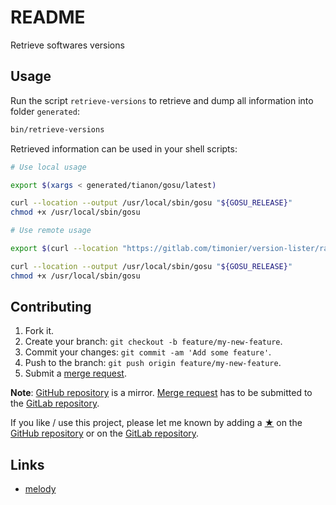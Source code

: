 # README

Retrieve softwares versions

## Usage

Run the script `retrieve-versions` to retrieve and dump all information into folder `generated`:

```sh
bin/retrieve-versions
```

Retrieved information can be used in your shell scripts:

```sh
# Use local usage

export $(xargs < generated/tianon/gosu/latest)

curl --location --output /usr/local/sbin/gosu "${GOSU_RELEASE}"
chmod +x /usr/local/sbin/gosu

# Use remote usage

export $(curl --location "https://gitlab.com/timonier/version-lister/raw/generated/tianon/gosu/latest" | xargs)

curl --location --output /usr/local/sbin/gosu "${GOSU_RELEASE}"
chmod +x /usr/local/sbin/gosu
```

## Contributing

1. Fork it.
2. Create your branch: `git checkout -b feature/my-new-feature`.
3. Commit your changes: `git commit -am 'Add some feature'`.
4. Push to the branch: `git push origin feature/my-new-feature`.
5. Submit a [merge request](https://docs.gitlab.com/ee/user/project/merge_requests/).

__Note__: [GitHub repository](https://github.com/timonier/version-lister) is a mirror. [Merge request](https://docs.gitlab.com/ee/user/project/merge_requests/) has to be submitted to the [GitLab repository](https://gitlab.com/timonier/version-lister).

If you like / use this project, please let me known by adding a [★](https://help.github.com/articles/about-stars/) on the [GitHub repository](https://github.com/timonier/version-lister) or on the [GitLab repository](https://gitlab.com/timonier/version-lister).

## Links

* [melody](https://github.com/sensiolabs/melody)
